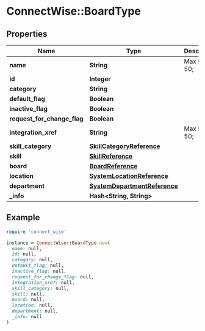 # ConnectWise::BoardType

## Properties

| Name | Type | Description | Notes |
| ---- | ---- | ----------- | ----- |
| **name** | **String** |  Max length: 50; |  |
| **id** | **Integer** |  | [optional] |
| **category** | **String** |  | [optional] |
| **default_flag** | **Boolean** |  | [optional] |
| **inactive_flag** | **Boolean** |  | [optional] |
| **request_for_change_flag** | **Boolean** |  | [optional] |
| **integration_xref** | **String** |  Max length: 50; | [optional] |
| **skill_category** | [**SkillCategoryReference**](SkillCategoryReference.md) |  | [optional] |
| **skill** | [**SkillReference**](SkillReference.md) |  | [optional] |
| **board** | [**BoardReference**](BoardReference.md) |  | [optional] |
| **location** | [**SystemLocationReference**](SystemLocationReference.md) |  | [optional] |
| **department** | [**SystemDepartmentReference**](SystemDepartmentReference.md) |  | [optional] |
| **_info** | **Hash&lt;String, String&gt;** |  | [optional] |

## Example

```ruby
require 'connect_wise'

instance = ConnectWise::BoardType.new(
  name: null,
  id: null,
  category: null,
  default_flag: null,
  inactive_flag: null,
  request_for_change_flag: null,
  integration_xref: null,
  skill_category: null,
  skill: null,
  board: null,
  location: null,
  department: null,
  _info: null
)
```


